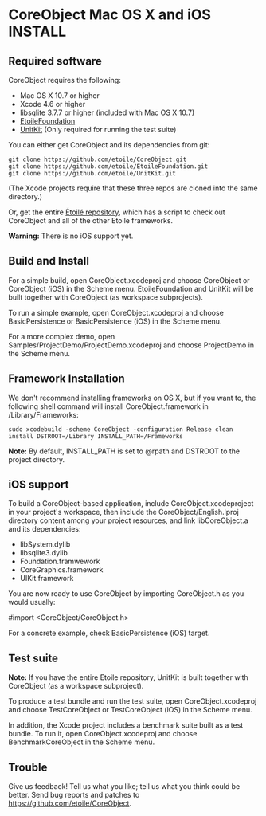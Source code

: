 CoreObject Mac OS X and iOS INSTALL
===================================

Required software
-----------------

CoreObject requires the following:

  - Mac OS X 10.7 or higher
  - Xcode 4.6 or higher
  - [libsqlite](http://www.sqlite.org/) 3.7.7 or higher (included with Mac OS X 10.7)
  - [EtoileFoundation](https://github.com/etoile/EtoileFoundation)
  - [UnitKit](https://github.com/etoile/UnitKit) (Only required for running the test suite)

You can either get CoreObject and its dependencies from git:

    git clone https://github.com/etoile/CoreObject.git
    git clone https://github.com/etoile/EtoileFoundation.git
    git clone https://github.com/etoile/UnitKit.git

(The Xcode projects require that these three repos are cloned into the same directory.)

Or, get the entire [Étoilé repository](https://github.com/etoile/Etoile), which has
a script to check out CoreObject and all of the other Etoile frameworks.

**Warning:** There is no iOS support yet.


Build and Install
-----------------

For a simple build, open CoreObject.xcodeproj and choose CoreObject or 
CoreObject (iOS) in the Scheme menu. EtoileFoundation and UnitKit will be built 
together with CoreObject (as workspace subprojects).

To run a simple example, open CoreObject.xcodeproj and choose BasicPersistence 
or BasicPersistence (iOS) in the Scheme menu.

For a more complex demo, open Samples/ProjectDemo/ProjectDemo.xcodeproj and 
choose ProjectDemo in the Scheme menu.

Framework Installation
----------------------

We don't recommend installing frameworks on OS X, but if you want to,
the following shell command will install CoreObject.framework in /Library/Frameworks:

    sudo xcodebuild -scheme CoreObject -configuration Release clean install DSTROOT=/Library INSTALL_PATH=/Frameworks

**Note:** By default, INSTALL_PATH is set to @rpath and DSTROOT to the project 
directory.

iOS support
-----------

To build a CoreObject-based application, include CoreObject.xcodeproject in your 
project's workspace, then include the CoreObject/English.lproj directory 
content among your project resources, and link libCoreObject.a and its dependencies:

 - libSystem.dylib
 - libsqlite3.dylib
 - Foundation.framwework
 - CoreGraphics.framework
 - UIKit.framework

You are now ready to use CoreObject by  importing CoreObject.h as you would usually:

#import <CoreObject/CoreObject.h>

For a concrete example, check BasicPersistence (iOS) target.


Test suite
----------

**Note:** If you have the entire Etoile repository, UnitKit is built together 
with CoreObject (as a workspace subproject).

To produce a test bundle and run the test suite, open CoreObject.xcodeproj and 
choose TestCoreObject or TestCoreObject (iOS) in the Scheme menu.

In addition, the Xcode project includes a benchmark suite built as a test 
bundle. To run it, open CoreObject.xcodeproj and choose BenchmarkCoreObject in 
the Scheme menu.


Trouble
-------

Give us feedback! Tell us what you like; tell us what you think could be better. 
Send bug reports and patches to <https://github.com/etoile/CoreObject>.
